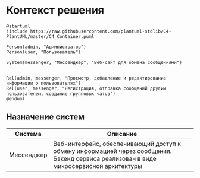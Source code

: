 # Контекст решения
<!-- Окружение системы (роли, участники, внешние системы) и связи системы с ним. Диаграмма контекста C4 и текстовое описание. 
-->
```plantuml
@startuml
!include https://raw.githubusercontent.com/plantuml-stdlib/C4-PlantUML/master/C4_Container.puml

Person(admin, "Администратор")
Person(user, "Пользователь")

System(messenger, "Мессенджер", "Веб-сайт для обмена сообщениями")


Rel(admin, messenger, "Просмотр, добавление и редактирование информации о пользователях")
Rel(user, messenger, "Регистрация, отправка сообщений другим пользователем, создание групповых чатов")
@enduml
```

## Назначение систем
|Система| Описание|
|-------|---------|
| Мессенджер | Веб-интерфейс, обеспечивающий доступ к обмену информацией через сообщения. Бэкенд сервиса реализован в виде микросервисной архитектуры |
